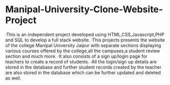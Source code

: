 # Manipal-University-Clone-Website-Project
·This is an independent project developed using HTML,CSS,Javascript,PHP and SQL to develop a full stack website.
·This projects presents the website of the college Manipal University Jaipur with separate sections displaying various courses offered by the college,all the campuses,a student review section and much more.
·It also consists of a sign up/login page for teachers to create a record of students.
·All the login/sign up details are stored in the database and further student records created by the teacher are also stored in the database which can be further updated and deleted as well.
